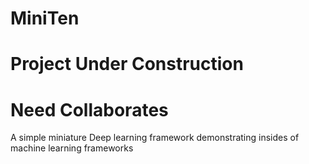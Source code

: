 # MiniTen
# Project Under Construction

# Need Collaborates
A simple miniature Deep learning framework demonstrating insides of machine learning frameworks
